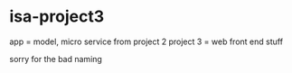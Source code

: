 # isa-project3

app = model, micro service from project 2
project 3 = web front end stuff

sorry for the bad naming 